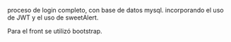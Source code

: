 proceso de login completo, con base de datos mysql.
incorporando el uso de JWT y el uso de sweetAlert.

Para el front se utilizó bootstrap.
